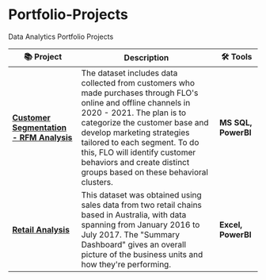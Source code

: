 # Portfolio-Projects
Data Analytics Portfolio Projects

  

| 📚 Project | Description | 🛠️ Tools |
|------------|------------------|----------------|
| **[Customer Segmentation - RFM Analysis](https://github.com/BedirK/Portfolio-Projects/tree/main/Customer%20Segmentation/RFM%20Analysis%20End-to-End/FLO)** | The dataset includes data collected from customers who made purchases through FLO's online and offline channels in 2020 - 2021. The plan is to categorize the customer base and develop marketing strategies tailored to each segment. To do this, FLO will identify customer behaviors and create distinct groups based on these behavioral clusters.  | **MS SQL, PowerBI** |
| **[Retail Analysis](https://github.com/BedirK/PowerBI-Projects/tree/main/Projects/Project02)** | This dataset was obtained using sales data from two retail chains based in Australia, with data spanning from January 2016 to July 2017. The "Summary Dashboard" gives an overall picture of the business units and how they're performing. | **Excel, PowerBI**|




